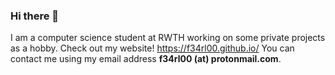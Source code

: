 ### Hi there 👋
I am a computer science student at RWTH working on some private projects as a hobby. 
Check out my website!
https://f34rl00.github.io/
You can contact me using my email address **f34rl00 (at) protonmail.com**.

<!--
**f34rl00/f34rl00** is a ✨ _special_ ✨ repository because its `README.md` (this file) appears on your GitHub profile.

Here are some ideas to get you started:

- 🔭 I’m currently working on ...
- 🌱 I’m currently learning ...
- 👯 I’m looking to collaborate on ...
- 🤔 I’m looking for help with ...
- 💬 Ask me about ...
- 📫 How to reach me: ...
- 😄 Pronouns: ...
- ⚡ Fun fact: ...
-->
